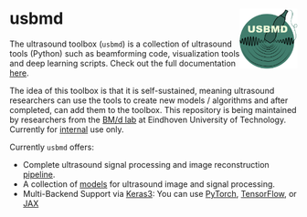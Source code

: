 <!-- This is the readme for the github page (more complete readme for pdocs can be found in usmbd/README.md) -->
# usbmd <img src="docs/_static/usbmd_logo_v3.svg" style="float: right; width: 20%; height: 20%;" align="right" alt="usbmd Logo" />

The ultrasound toolbox (``usbmd``) is a collection of ultrasound tools (Python) such as beamforming code, visualization tools and deep learning scripts. Check out the full documentation [here](https://usbmd-toolbox.web.app/).

The idea of this toolbox is that it is self-sustained, meaning ultrasound researchers can use the tools to create new models / algorithms and after completed, can add them to the toolbox. This repository is being maintained by researchers from the [BM/d lab](https://www.tue.nl/en/research/research-groups/signal-processing-systems/biomedical-diagnostics-lab/) at Eindhoven University of Technology. Currently for [internal](LICENSE) use only.

Currently ``usbmd`` offers:

- Complete ultrasound signal processing and image reconstruction [pipeline](usbmd/ops.py).
- A collection of [models](usbmd/models) for ultrasound image and signal processing.
- Multi-Backend Support via [Keras3](https://keras.io/keras_3/): You can use [PyTorch](https://github.com/pytorch/pytorch), [TensorFlow](https://github.com/tensorflow/tensorflow), or [JAX](https://github.com/google/jax)

